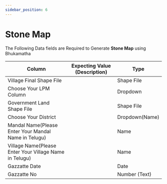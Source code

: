 ```yaml
---
sidebar_position: 6
---
```


# Stone Map

The Following Data fields are Required to Generate **Stone Map** using Bhukamatha 

| Column                                                 | Expecting Value (Description) | Type           |
| ------------------------------------------------------ |:-----------------------------:| -------------- |
| Village Final Shape File                               |                               | Shape File     |
| Choose Your LPM Column                                 |                               | Dropdown       |
| Government Land Shape File                             |                               | Shape File     |
| Choose Your District                                   |                               | Dropdown(Name) |
| Mandal Name(Please Enter Your Mandal Name in Telugu)   |                               | Name           |
| Village Name(Please Enter Your Village Name in Telugu) |                               | Name           |
| Gazzatte Date                                          |                               | Date           |
| Gazzatte No                                            |                               | Number (Text)  |
